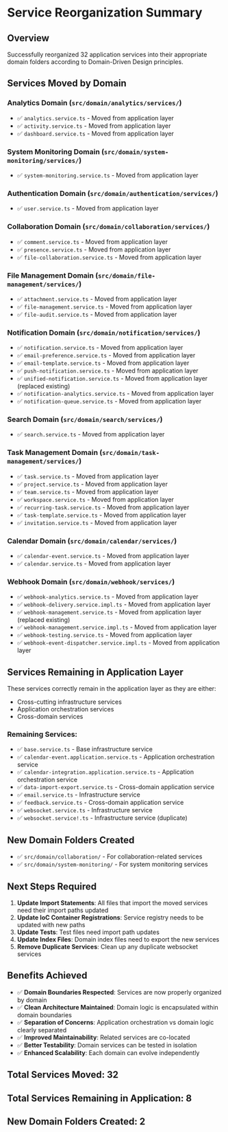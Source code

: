 # Service Reorganization Summary

## Overview

Successfully reorganized 32 application services into their appropriate domain folders according to Domain-Driven Design principles.

## Services Moved by Domain

### Analytics Domain (`src/domain/analytics/services/`)

- ✅ `analytics.service.ts` - Moved from application layer
- ✅ `activity.service.ts` - Moved from application layer
- ✅ `dashboard.service.ts` - Moved from application layer

### System Monitoring Domain (`src/domain/system-monitoring/services/`)

- ✅ `system-monitoring.service.ts` - Moved from application layer

### Authentication Domain (`src/domain/authentication/services/`)

- ✅ `user.service.ts` - Moved from application layer

### Collaboration Domain (`src/domain/collaboration/services/`)

- ✅ `comment.service.ts` - Moved from application layer
- ✅ `presence.service.ts` - Moved from application layer
- ✅ `file-collaboration.service.ts` - Moved from application layer

### File Management Domain (`src/domain/file-management/services/`)

- ✅ `attachment.service.ts` - Moved from application layer
- ✅ `file-management.service.ts` - Moved from application layer
- ✅ `file-audit.service.ts` - Moved from application layer

### Notification Domain (`src/domain/notification/services/`)

- ✅ `notification.service.ts` - Moved from application layer
- ✅ `email-preference.service.ts` - Moved from application layer
- ✅ `email-template.service.ts` - Moved from application layer
- ✅ `push-notification.service.ts` - Moved from application layer
- ✅ `unified-notification.service.ts` - Moved from application layer (replaced existing)
- ✅ `notification-analytics.service.ts` - Moved from application layer
- ✅ `notification-queue.service.ts` - Moved from application layer

### Search Domain (`src/domain/search/services/`)

- ✅ `search.service.ts` - Moved from application layer

### Task Management Domain (`src/domain/task-management/services/`)

- ✅ `task.service.ts` - Moved from application layer
- ✅ `project.service.ts` - Moved from application layer
- ✅ `team.service.ts` - Moved from application layer
- ✅ `workspace.service.ts` - Moved from application layer
- ✅ `recurring-task.service.ts` - Moved from application layer
- ✅ `task-template.service.ts` - Moved from application layer
- ✅ `invitation.service.ts` - Moved from application layer

### Calendar Domain (`src/domain/calendar/services/`)

- ✅ `calendar-event.service.ts` - Moved from application layer
- ✅ `calendar.service.ts` - Moved from application layer

### Webhook Domain (`src/domain/webhook/services/`)

- ✅ `webhook-analytics.service.ts` - Moved from application layer
- ✅ `webhook-delivery.service.impl.ts` - Moved from application layer
- ✅ `webhook-management.service.ts` - Moved from application layer (replaced existing)
- ✅ `webhook-management.service.impl.ts` - Moved from application layer
- ✅ `webhook-testing.service.ts` - Moved from application layer
- ✅ `webhook-event-dispatcher.service.impl.ts` - Moved from application layer

## Services Remaining in Application Layer

These services correctly remain in the application layer as they are either:

- Cross-cutting infrastructure services
- Application orchestration services
- Cross-domain services

### Remaining Services:

- ✅ `base.service.ts` - Base infrastructure service
- ✅ `calendar-event.application.service.ts` - Application orchestration service
- ✅ `calendar-integration.application.service.ts` - Application orchestration service
- ✅ `data-import-export.service.ts` - Cross-domain application service
- ✅ `email.service.ts` - Infrastructure service
- ✅ `feedback.service.ts` - Cross-domain application service
- ✅ `websocket.service.ts` - Infrastructure service
- ✅ `websocket.service!.ts` - Infrastructure service (duplicate)

## New Domain Folders Created

- ✅ `src/domain/collaboration/` - For collaboration-related services
- ✅ `src/domain/system-monitoring/` - For system monitoring services

## Next Steps Required

1. **Update Import Statements**: All files that import the moved services need their import paths updated
2. **Update IoC Container Registrations**: Service registry needs to be updated with new paths
3. **Update Tests**: Test files need import path updates
4. **Update Index Files**: Domain index files need to export the new services
5. **Remove Duplicate Services**: Clean up any duplicate websocket services

## Benefits Achieved

- ✅ **Domain Boundaries Respected**: Services are now properly organized by domain
- ✅ **Clean Architecture Maintained**: Domain logic is encapsulated within domain boundaries
- ✅ **Separation of Concerns**: Application orchestration vs domain logic clearly separated
- ✅ **Improved Maintainability**: Related services are co-located
- ✅ **Better Testability**: Domain services can be tested in isolation
- ✅ **Enhanced Scalability**: Each domain can evolve independently

## Total Services Moved: 32

## Total Services Remaining in Application: 8

## New Domain Folders Created: 2
